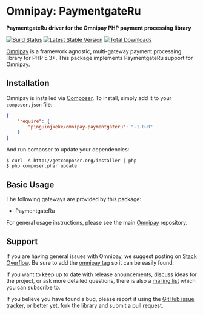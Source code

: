 # Omnipay: PaymentgateRu

**PaymentgateRu driver for the Omnipay PHP payment processing library**

[![Build Status](https://api.travis-ci.org/pinguinjkeke/omnipay-paymentgate.svg)](https://travis-ci.org/pinguinjkeke/omnipay-paymentgateru)
[![Latest Stable Version](https://poser.pugx.org/pinguinjkeke/omnipay-paymentgateru/version.png)](https://packagist.org/packages/pinguinjkeke/omnipay-paymentgateru)
[![Total Downloads](https://poser.pugx.org/pinguinjkeke/omnipay-paymentgateru/d/total.png)](https://packagist.org/packages/pinguinjkeke/omnipay-paymentgateru)

[Omnipay](https://github.com/thephpleague/omnipay) is a framework agnostic, multi-gateway payment
processing library for PHP 5.3+. This package implements PaymentgateRu support for Omnipay.

## Installation

Omnipay is installed via [Composer](http://getcomposer.org/). To install, simply add it
to your `composer.json` file:

```json
{
    "require": {
        "pinguinjkeke/omnipay-paymentgateru": "~1.0.0"
    }
}
```

And run composer to update your dependencies:

    $ curl -s http://getcomposer.org/installer | php
    $ php composer.phar update

## Basic Usage

The following gateways are provided by this package:

* PaymentgateRu

For general usage instructions, please see the main [Omnipay](https://github.com/thephpleague/omnipay)
repository.

## Support

If you are having general issues with Omnipay, we suggest posting on
[Stack Overflow](http://stackoverflow.com/). Be sure to add the
[omnipay tag](http://stackoverflow.com/questions/tagged/omnipay) so it can be easily found.

If you want to keep up to date with release anouncements, discuss ideas for the project,
or ask more detailed questions, there is also a [mailing list](https://groups.google.com/forum/#!forum/omnipay) which
you can subscribe to.

If you believe you have found a bug, please report it using the [GitHub issue tracker](https://github.com/pinguinjkeke/omnipay-paymentgateru/issues),
or better yet, fork the library and submit a pull request.
